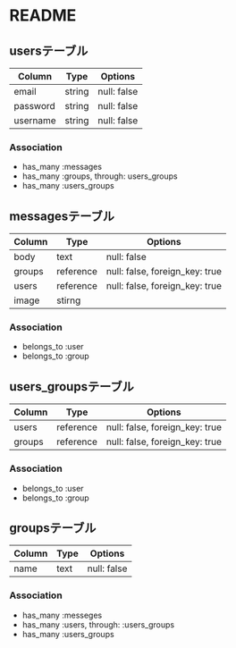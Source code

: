 # README
## usersテーブル
|Column|Type|Options|
|------|----|-------|
|email|string|null: false|
|password|string|null: false|
|username|string|null: false|
### Association
- has_many :messages
- has_many :groups, through:  users_groups
- has_many :users_groups

## messagesテーブル
|Column|Type|Options|
|------|----|-------|
|body|text|null: false|
|groups|reference|null: false, foreign_key: true|
|users|reference|null: false, foreign_key: true|
|image|stirng||
### Association
- belongs_to :user
- belongs_to :group

## users_groupsテーブル
|Column|Type|Options|
|------|----|-------|
|users|reference|null: false, foreign_key: true|
|groups|reference|null: false, foreign_key: true|
### Association
- belongs_to :user
- belongs_to :group


## groupsテーブル
|Column|Type|Options|
|------|----|-------|
|name|text|null: false|
### Association
- has_many :messeges
- has_many  :users,  through:  :users_groups
- has_many  :users_groups